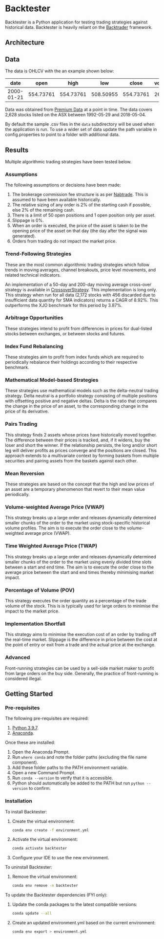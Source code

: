 # Backtester

Backtester is a Python application for testing trading strategies against historical data. Backtester is heavily reliant on the [Backtrader](https://github.com/mementum/backtrader) framework.

## Architecture

## Data

The data is OHLCV with the an example shown below:

| date       | open      | high      | low       | close     | volume | ticker |
|------------|-----------|-----------|-----------|-----------|--------|--------|
| 2000-01-21 | 554.73761 | 554.73761 | 508.50955 | 554.73761 | 26     | ZNT    |

Data was obtained from [Premium Data](https://www.premiumdata.net/products/premiumdata/asxhistorical.php) at a point in time. The data covers 2,628 stocks listed on the ASX between 1992-05-29 and 2018-05-04.

By default the sample .csv files in the `data` subdirectory will be used when the application is run. To use a wider set of data update the path variable in config.properties to point to a folder with additional data.

## Results

Multiple algorithmic trading strategies have been tested below.

### Assumptions

The following assumptions or decisions have been made:

1. The brokerage commission fee structure is as per [Nabtrade](https://www.nabtrade.com.au/investor/pricing). This is assumed to have been available historically.
1. The relative sizing of any order is 2% of the starting cash if possible, else 2% of the remaining cash.
1. There is a limit of 50 open positions and 1 open position only per asset.
1. Slippage is 0%.
1. When an order is executed, the price of the asset is taken to be the opening price of the asset on that day (the day after the signal was generated).
1. Orders from trading do not impact the market price.

### Trend-Following Strategies

These are the most common algorithmic trading strategies which follow trends in moving averages, channel breakouts, price level movements, and related technical indicators.

An implementation of a 50-day and 200-day moving average cross-over strategy is available in [CrossoverStrategy](CrossoverStrategy.py). This implementation is long only. This strategy when run for all data (2,172 stocks with 456 discarded due to insufficient data quantity for SMA indicators) returns a CAGR of 8.92%. This outperforms the XJO benchmark for this period by 3.87%.

### Arbitrage Opportunities

These strategies intend to profit from differences in prices for dual-listed stocks between exchanges, or between stocks and futures.

### Index Fund Rebalancing

These strategies aim to profit from index funds which are required to periodically rebalance their holdings according to their respective benchmark.

### Mathematical Model-based Strategies

These strategies use mathematical models such as the delta-neutral trading strategy. Delta neutral is a portfolio strategy consisting of multiple positions with offsetting positive and negative deltas. Delta is the ratio that compares the change in the price of an asset, to the corresponding change in the price of its derivative.

### Pairs Trading

This strategy finds 2 assets whose prices have historically moved together. The difference between their prices is tracked, and, if it widens, buy the loser and short the winner. If the relationship persists, the long and/or short leg will deliver profits as prices converge and the positions are closed. This approach extends to a multivariate context by forming baskets from multiple securities and pairing assets from the baskets against each other.

### Mean Reversion

These strategies are based on the concept that the high and low prices of an asset are a temporary phenomenon that revert to their mean value periodically.

### Volume-weighted Average Price (VWAP)

This strategy breaks up a large order and releases dynamically determined smaller chunks of the order to the market using stock-specific historical volume profiles. The aim is to execute the order close to the volume-weighted average price (VWAP).

### Time Weighted Average Price (TWAP)

This strategy breaks up a large order and releases dynamically determined smaller chunks of the order to the market using evenly divided time slots between a start and end time. The aim is to execute the order close to the average price between the start and end times thereby minimising market impact.

### Percentage of Volume (POV)

This strategy executes the order quantity as a percentage of the trade volume of the stock. This is is typically used for large orders to minimise the impact to the market price.

### Implementation Shortfall

This strategy aims to minimise the execution cost of an order by trading off the real-time market. Slippage is the difference in price between the cost at the point of entry or exit from a trade and the actual price at the exchange.

### Advanced

Front-running strategies can be used by a sell-side market maker to profit from large orders on the buy side. Generally, the practice of front-running is considered illegal.

## Getting Started

### Pre-requisites

The following pre-requisites are required:

1. [Python 3.9.7](https://www.python.org/downloads/release/python-397/).
1. [Anaconda](https://www.anaconda.com/products/individual).

Once these are installed:
1. Open the Anaconda Prompt.
1. Run `where conda` and note the folder paths (excluding the file name component).
1. Add these folder paths to the PATH environment variable.
1. Open a new Command Prompt.
1. Run `conda --version` to verify that it is accessible.
1. Python should automatically be added to the PATH but run `python --version` to confirm.

### Installation

To install Backtester:

1. Create the virtual environment:
    ```bash
    conda env create -f environment.yml
    ```

1. Activate the virtual environment:
    ```bash
    conda activate backtester
    ```

1. Configure your IDE to use the new environment.

To uninstall Backtester:

1. Remove the virtual environment:
    ```bash
    conda env remove -n backtester
    ```

To update the Backtester dependencies (FYI only):

1. Update the conda packages to the latest compatible versions:
    ```bash
    conda update --all
    ```

1. Create an updated environment.yml based on the current environment:
    ```bash
    conda env export > environment.yml
    ```

